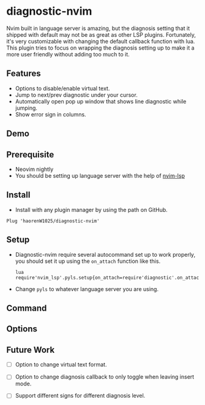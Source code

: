 # diagnostic-nvim

Nvim built in language server is amazing, but the diagnosis setting that it shipped with default
may not be as great as other LSP plugins. Fortunately, it's very customizable with changing
the default callback function with lua. This plugin tries to focus on wrapping the
diagnosis setting up to make it a more user friendly without adding too much to it.

## Features

- Options to disable/enable virtual text.
- Jump to next/prev diagnostic under your cursor.
- Automatically open pop up window that shows line diagnostic while jumping.
- Show error sign in columns.


## Demo

## Prerequisite
- Neovim nightly
- You should be setting up language server with the help of [nvim-lsp](https://github.com/neovim/nvim-lsp)

## Install

- Install with any plugin manager by using the path on GitHub.
```
Plug 'haorenW1025/diagnostic-nvim'
```

## Setup
- Diagnostic-nvim require several autocommand set up to work properly, you should
  set it up using the `on_attach` function like this.
  ```
  lua require'nvim_lsp'.pyls.setup{on_attach=require'diagnostic'.on_attach}
  ```
- Change `pyls` to whatever language server you are using.

## Command

## Options

## Future Work

- [ ] Option to change virtual text format.
- [ ] Option to change diagnosis callback to only toggle when leaving insert mode.
- [ ] Support different signs for different diagnosis level.


